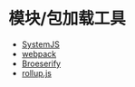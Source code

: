 # 模块/包加载工具


* [SystemJS](https://github.com/systemjs/systemjs)
* [webpack](https://webpack.github.io/)
* [Broeserify](http://browserify.org/)
* [rollup.js](http://rollupjs.org/)
